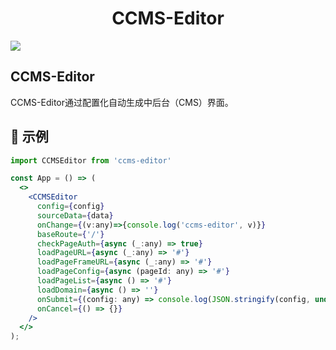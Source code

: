 <h1 align="center">CCMS-Editor</h1>



![](https://img.shields.io/badge/license-MIT-blue)

##  CCMS-Editor
CCMS-Editor通过配置化自动生成中后台（CMS）界面。


## 🌰 示例
```jsx
import CCMSEditor from 'ccms-editor'

const App = () => (
  <>
    <CCMSEditor
      config={config}
      sourceData={data}
      onChange={(v:any)=>{console.log('ccms-editor', v)}}
      baseRoute={'/'}
      checkPageAuth={async (_:any) => true}
      loadPageURL={async (_:any) => '#'}
      loadPageFrameURL={async (_:any) => '#'}
      loadPageConfig={async (pageId: any) => '#'}
      loadPageList={async () => '#'}
      loadDomain={async () => ''}
      onSubmit={(config: any) => console.log(JSON.stringify(config, undefined, 2))}
      onCancel={() => {}}
    />
  </>
);
```

